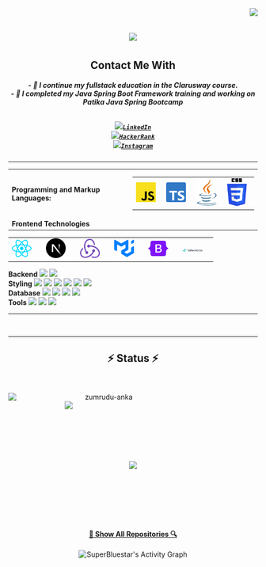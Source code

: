 <img align="right" src="https://visitor-badge.laobi.icu/badge?page_id=yavuzahmet1.yavuzahmet1">
<h1 align="center">
  <a href="https://github.com/yavuzahmet1">
    <img src="https://readme-typing-svg.herokuapp.com?size=36&center=true&multiline=true&width=500&height=100&lines=Hello%2C+There!+%F0%9F%91%8B;Happy+to+see+you+%F0%9F%98%8A">

  </a>
</h1>
<h2 align="center">Contact Me With</h2>
<h5 align="center">
- 🔭 I continue my fullstack education in the Clarusway course.<br>
- 🌱 I completed my Java Spring Boot Framework training and working on Patika Java Spring Bootcamp<br><br>
  
  <code><a href="https://www.linkedin.com/in/1yavuzahmet/" title="LinkedIn Profile"><img width="22" src="images/linkedin.svg">LinkedIn </a></code>
  <code><a href="https://www.hackerrank.com/1yavuzahmet/" title="HackerRank Profile"><img width="22" src="images/hackerrank.png">HackerRank </a></code>
  <code><a href="https://www.instagram.com/1yavuzahmet/" title="Instagram Profile"><img width="22" src="images/instagram.svg">Instagram</a></code>
</h5>
<hr>
<style>
  .tech-icon { margin-right: 15px; }
</style>
<table>
  <tr>
    <td><b>Programming and Markup Languages:</b></td>
 <td>
  <table><tr>
    <td ><img class="tech-icon" src="./images/javascript.svg" width="40"/></td>
    <td ><img class="tech-icon" src="./images/typescript-icon.svg" width="40"/></td>
    <td ><img class="tech-icon" src="./images/java.svg" width="40"/></td>
    <td><img class="tech-icon" src="./images/css-3.svg" width="40"/></td>
  </tr></table>
</td>
  </tr>
  <tr>
    <td><b>Frontend Technologies</b></td>
  <table><tr>
    <td ><img class="tech-icon" src="./images/react.svg" width="40"/></td>
    <td ><img class="tech-icon" src="./images/nextjs-icon.svg" width="40"/></td>
    <td ><img class="tech-icon" src="./images//redux.svg" width="40"/></td>
    <td><img class="tech-icon" src="./images/material-ui.svg" width="40"/></td>
    <td><img class="tech-icon" src="./images/bootstrap.svg" width="40"/></td>
    <td><img class="tech-icon" src="./images/tailwindcss.svg" width="40"/></td>
  </tr></table>
    </td>
  </tr>
  <tr>
    <td><b>Backend</b></td>
    <td>
      <img src="https://cdn.jsdelivr.net/gh/devicons/devicon/icons/nodejs/nodejs-original.svg" width="40" />
      <img src="https://cdn.jsdelivr.net/gh/devicons/devicon/icons/express/express-original.svg" width="40" />
      <br/>
    </td>
  </tr>
  <tr>
  </tr>
  <tr>
    <td><b>Styling</b></td>
    <td>
      <img src="https://cdn.jsdelivr.net/gh/devicons/devicon/icons/css3/css3-original.svg" width="40" />
      <img src="https://cdn.jsdelivr.net/gh/devicons/devicon/icons/sass/sass-original.svg" width="40" />
      <img src="https://cdn.jsdelivr.net/gh/devicons/devicon/icons/tailwindcss/tailwindcss-plain.svg" width="40" />
      <img src="https://cdn.jsdelivr.net/gh/devicons/devicon/icons/materialui/materialui-original.svg" width="40" />
      <img src="https://cdn.jsdelivr.net/gh/devicons/devicon/icons/bootstrap/bootstrap-original.svg" width="40" />
      <img src="https://cdn.jsdelivr.net/gh/devicons/devicon/icons/styledcomponents/styledcomponents-original.svg" width="40" />
      <br/>
    </td>
  </tr>
  <tr>
  </tr>
  <tr>
    <td><b>Database</b></td>
    <td>
      <img src="https://cdn.jsdelivr.net/gh/devicons/devicon/icons/sqlite/sqlite-original.svg" width="40" />
      <img src="https://cdn.jsdelivr.net/gh/devicons/devicon/icons/sequelize/sequelize-original.svg" width="40" />
      <img src="https://cdn.jsdelivr.net/gh/devicons/devicon/icons/mongodb/mongodb-original.svg" width="40" />
      <img src="https://cdn.jsdelivr.net/gh/devicons/devicon/icons/postgresql/postgresql-original.svg" width="40" />
      <br/>
    </td>
  </tr>
  <tr>
    <td><b>Tools</b></td>
    <td>
      <img src="https://cdn.jsdelivr.net/gh/devicons/devicon/icons/vscode/vscode-original.svg" width="40" />
      <img src="https://cdn.jsdelivr.net/gh/devicons/devicon/icons/git/git-original.svg" width="40" />
      <img src="https://cdn.jsdelivr.net/gh/devicons/devicon/icons/npm/npm-original-wordmark.svg" width="40" />
      <br/>
    </td>
  </tr>
</table>
<hr>

<br>
<hr>
<h2 align="center">⚡ Status ⚡</h2>
<br>
<p align=center>
  <div align=center>
    <a href="https://github-readme-streak-stats.herokuapp.com/?user=yavuzahmet1&theme=jolly&hide_border=true" title="Open in new tab">
      <img align="left" width=390 src="https://github-readme-streak-stats.herokuapp.com/?user=yavuzahmet1&theme=jolly&hide_border=true" alt="zumrudu-anka" />
    </a>
    <a href="https://github-readme-streak-stats.herokuapp.com/?user=yavuzahmet1&theme=jolly&hide_border=true" title="Open in new tab">
      <img align="right" width=390 src="https://github-readme-stats.vercel.app/api?username=yavuzahmet1&show_icons=true&theme=jolly&hide_border=true" />
    </a>
  </div>
  <br><br><br><br><br><br><br><br>
  <div align=center>
    <a href="https://github-readme-stats.vercel.app/api/top-langs/?username=yavuzahmet1&theme=jolly&langs_count=8&layout=compact&hide_border=true" title="Open in new tab">
      <img width=390 align="center" src="https://github-readme-stats.vercel.app/api/top-langs/?username=yavuzahmet1&theme=jolly&langs_count=8&layout=compact&hide_border=true" />
    </a>
  </div>
<br><br><br><br><br><br>
<h4 align="center">
  <a href="https://github.com/yavuzahmet1?tab=repositories" title="Show Repositories">🔎 Show All Repositories 🔍</a>
</h4>
<p align="center">
  <img alt="SuperBluestar's Activity Graph" src="https://activity-graph.herokuapp.com/graph?username=yavuzahmet1&bg_color=1F222E&color=F8D866&line=F85D7F&point=FFFFFF&hide_border=true" />
</p>

<br>
<!--
**yavuzahmet1/yavuzahmet1** is a ✨ _special_ ✨ repository because its `README.md` (this file) appears on your GitHub profile.

Here are some ideas to get you started:

- 🔭 I’m currently working on ...
- 🌱 I’m currently learning ...
- 👯 I’m looking to collaborate on ...
- 🤔 I’m looking for help with ...
- 💬 Ask me about ...
- 📫 How to reach me: ...
- 😄 Pronouns: ...
- ⚡ Fun fact: ...
  -->
